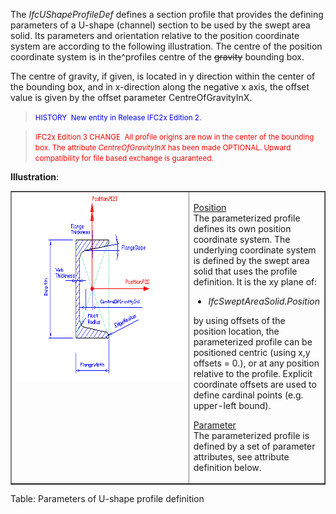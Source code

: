 ﻿The _IfcUShapeProfileDef_ defines a section profile that provides the defining parameters of a U-shape (channel) section to be used by the swept area solid. Its parameters and orientation relative to the position coordinate system are according to the following illustration. The centre of the position coordinate system is in the\^profiles centre of the ~~gravity~~ bounding box.

The centre of gravity, if given, is located in y direction within the center of the bounding box, and in x-direction along the negative x axis, the offset value is given by the offset parameter CentreOfGravityInX.

> <font color="#0000ff"><small>HISTORY&nbsp;
New entity in
Release IFC2x Edition 2.</small>
  </font>

> <small><font color="#ff0000">IFC2x
Edition 3
CHANGE&nbsp; All profile
origins are now in the center of the bounding box. The attribute <i>CentreOfGravityInX</i>
has been made
OPTIONAL. Upward compatibility for file based exchange is guaranteed.</font></small>

**Illustration**:

<table border="1" cellpadding="2" cellspacing="2" width="100%">
  <tbody>
    <tr>
      <td valign="top" width="420"><a href="drawings/IfcUShapeProfileDef.dwf"><img src="figures/ifcushapeprofiledef.gif" alt="U-shape profile" border="0" height="300" width="400"></a></td>
      <td valign="top">
      <p><u>Position</u> <br>
The parameterized profile defines its own position coordinate system.
The underlying
coordinate system is defined by the swept area solid
that uses the profile definition. It is the xy plane of:</p>
      <ul>
        <li><i>IfcSweptAreaSolid.Position</i></li>
      </ul>
by using offsets of the position location, the parameterized profile
can be positioned centric (using x,y offsets = 0.), or at any position
relative to the profile. Explicit coordinate offsets are used to define
cardinal points (e.g. upper-left bound).
      <p><u>Parameter</u> <br>
The parameterized profile
is defined by a set of parameter attributes, see attribute definition
below.</p>
      </td>
    </tr>
  </tbody>
</table>

Table: Parameters of U-shape profile definition
